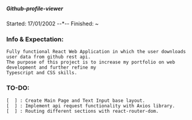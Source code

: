 ##### Github-profile-viewer

Started: 17/01/2002 --*-- Finished: ~

### Info & Expectation:
    Fully functional React Web Application in which the user downloads user data from github rest api.
    The purpose of this project is to increase my portfolio on web development and further refine my
    Typescript and CSS skills.

### TO-DO:
    [  ] : Create Main Page and Text Input base layout.
    [  ] : Implement api request functionality with Axios library.
    [  ] : Routing different sections with react-router-dom.
